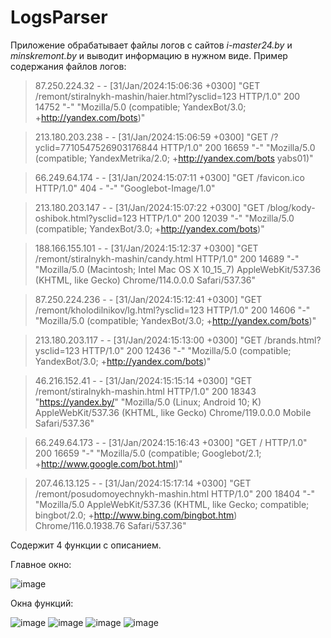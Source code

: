 # LogsParser
Приложение обрабатывает файлы логов с сайтов *i-master24.by* и *minskremont.by* и выводит информацию в нужном виде. Пример содержания файлов логов:
> 87.250.224.32 - - [31/Jan/2024:15:06:36 +0300] "GET /remont/stiralnykh-mashin/haier.html?ysclid=123 HTTP/1.0" 200 14752 "-" "Mozilla/5.0 (compatible; YandexBot/3.0; +http://yandex.com/bots)"

> 213.180.203.238 - - [31/Jan/2024:15:06:59 +0300] "GET /?yclid=7710547526903176844 HTTP/1.0" 200 16659 "-" "Mozilla/5.0 (compatible; YandexMetrika/2.0; +http://yandex.com/bots yabs01)"

> 66.249.64.174 - - [31/Jan/2024:15:07:11 +0300] "GET /favicon.ico HTTP/1.0" 404 - "-" "Googlebot-Image/1.0"

> 213.180.203.147 - - [31/Jan/2024:15:07:22 +0300] "GET /blog/kody-oshibok.html?ysclid=123 HTTP/1.0" 200 12039 "-" "Mozilla/5.0 (compatible; YandexBot/3.0; +http://yandex.com/bots)"

> 188.166.155.101 - - [31/Jan/2024:15:12:37 +0300] "GET /remont/stiralnykh-mashin/candy.html HTTP/1.0" 200 14689 "-" "Mozilla/5.0 (Macintosh; Intel Mac OS X 10_15_7) AppleWebKit/537.36 (KHTML, like Gecko) Chrome/114.0.0.0 Safari/537.36"

> 87.250.224.236 - - [31/Jan/2024:15:12:41 +0300] "GET /remont/kholodilnikov/lg.html?ysclid=123 HTTP/1.0" 200 14606 "-" "Mozilla/5.0 (compatible; YandexBot/3.0; +http://yandex.com/bots)"

> 213.180.203.117 - - [31/Jan/2024:15:13:00 +0300] "GET /brands.html?ysclid=123 HTTP/1.0" 200 12436 "-" "Mozilla/5.0 (compatible; YandexBot/3.0; +http://yandex.com/bots)"

> 46.216.152.41 - - [31/Jan/2024:15:15:14 +0300] "GET /remont/stiralnykh-mashin.html HTTP/1.0" 200 18343 "https://yandex.by/" "Mozilla/5.0 (Linux; Android 10; K) AppleWebKit/537.36 (KHTML, like Gecko) Chrome/119.0.0.0 Mobile Safari/537.36"

> 66.249.64.173 - - [31/Jan/2024:15:16:43 +0300] "GET / HTTP/1.0" 200 16659 "-" "Mozilla/5.0 (compatible; Googlebot/2.1; +http://www.google.com/bot.html)"

> 207.46.13.125 - - [31/Jan/2024:15:17:14 +0300] "GET /remont/posudomoyechnykh-mashin.html HTTP/1.0" 200 18404 "-" "Mozilla/5.0 AppleWebKit/537.36 (KHTML, like Gecko; compatible; bingbot/2.0; +http://www.bing.com/bingbot.htm) Chrome/116.0.1938.76 Safari/537.36"

Содержит 4 функции с описанием. 

Главное окно:

![image](https://github.com/user-attachments/assets/b6b0b349-8d46-40c5-95ed-28cfc610d4c4)

Окна функций:

![image](https://github.com/user-attachments/assets/d16080d8-2fe7-4e80-9fee-2a08cb73e263)
![image](https://github.com/user-attachments/assets/a257a5c6-956b-4e03-b028-6ac596b54c3a)
![image](https://github.com/user-attachments/assets/7bd34866-fbca-49fb-9316-6c1b1f03bd14)
![image](https://github.com/user-attachments/assets/71fddb0c-761f-4adf-8a62-8d8601722e07)

